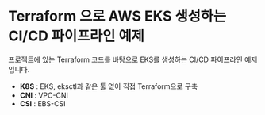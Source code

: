 # Terraform 으로 AWS EKS 생성하는 CI/CD 파이프라인 예제

프로젝트에 있는 Terraform 코드를 바탕으로 EKS를 생성하는 CI/CD 파이프라인 예제입니다.

- **K8S** : EKS, eksctl과 같은 툴 없이 직접 Terraform으로 구축
- **CNI** : VPC-CNI
- **CSI** : EBS-CSI